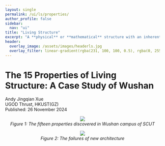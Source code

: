 ```yaml
---
layout: single
permalink: /ui/ls/properties/
author_profile: false
sidebar:
  nav: "ui"
title: "Living Structure"
excerpt: "A **physical** or **mathematical** structure with an inherent hierarchy, which can trigger the feeling of **livingness** in the human mind and heart."
header:
  overlay_image: /assets/images/headerls.jpg
  overlay_filter: linear-gradient(rgba(231, 100, 100, 0.5), rgba(0, 255, 255, 0.5))
---
```


# The 15 Properties of Living Structure: A Case Study of Wushan
<div class="author-info">
  Andy Jingqian Xue<br>
  UGOD Thrust, HKUST(GZ)<br>
  Published: 26 November 2024
</div>

<p style="text-align: center;">
  <img src="{{ '/assets/images/3-3/Fig1.png' | relative_url }}">
  <br>
  <em>Figure 1: The fifteen properties discovered in Wushan campus of SCUT</em>
</p>

<p style="text-align: center;">
  <img src="{{ '/assets/images/3-3/Fig2.png' | relative_url }}">
  <br>
  <em>Figure 2: The failures of new architecture</em>
</p>